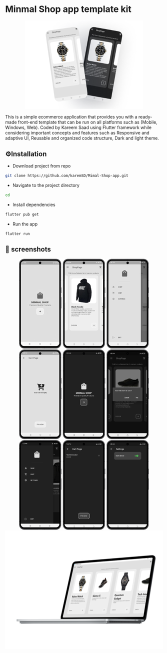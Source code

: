 # Minmal Shop app template  kit 
<div>
 
  <p align="center">
  <img src="mockup/Frame3.png" width="75%" title="UI1">
  </p>
</div>

This is a simple ecommerce application that provides you with a ready-made front-end template that can be run on all platforms such as (Mobile, Windows, Web). Coded by Kareem Saad using Flutter framework while considering important concepts and features such as Responsive and adaptive UI, Reusable and organized code structure, Dark and light theme.
## ⚙️Installation
- Download project from repo
```bash 
git clone https://github.com/karemSD/Mimal-Shop-app.git
```
- Navigate to the project directory
```bash 
cd 
```
- Install dependencies
```bash 
flutter pub get
```
- Run the app 
```bash 
flutter run
```
## 📸 screenshots
<p align="center">
    <img src="mockup/1.png" width="27%" title="homescreen">
    <img src="mockup/2.png" width="27%" title="screen2">
    <img src="mockup/3.png" width="27%" title="homescreen3">
    <img src="mockup/4.png" width="27%" title="homescreen4">
    <img src="mockup/5.png" width="27%" title="homescreen5">
    <img src="mockup/6.png" width="27%" title="homescreen6">
    <img src="mockup/7.png" width="27%" title="homescreen4">
    <img src="mockup/8.png" width="27%" title="homescreen5">
    <img src="mockup/9.png" width="27%" title="homescreen6">
    <img src="mockup/lap.png" width="100%" title="homescreen6">

</p>
